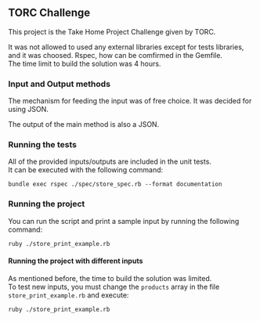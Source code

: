## TORC Challenge 

This project is the Take Home Project Challenge given by TORC. 


It was not allowed to used any external libraries except for tests libraries, and it was choosed.
Rspec, how can be comfirmed in the Gemfile.  
The time limit to build the solution was 4 hours.

### Input and Output methods

The mechanism for feeding the input was of free choice.
It was decided for using JSON.

The output of the main method is also a JSON.

### Running the tests 

All of the provided inputs/outputs are included in the unit tests.  
It can be executed with the following command:

`bundle exec rspec ./spec/store_spec.rb --format documentation`

### Running the project

You can run the script and print a sample input by running the following command: 

`ruby ./store_print_example.rb`

#### Running the project with different inputs

As mentioned before, the time to build the solution was limited.  
To test new inputs, you must change the `products` array in the file `store_print_example.rb` and execute:

`ruby ./store_print_example.rb`
